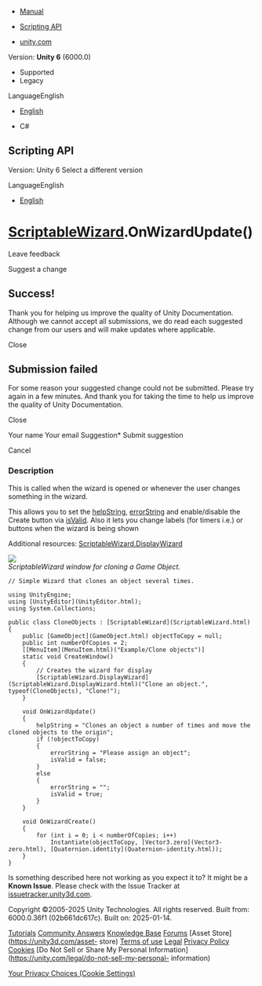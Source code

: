 [ ]()

  * [Manual](../Manual/index.html)
  * [Scripting API](../ScriptReference/index.html)

  * [unity.com](https://unity.com/)

Version: **Unity 6** (6000.0)

  * Supported
  * Legacy

LanguageEnglish

  * [English]()

  * C#

[ ](https://docs.unity3d.com)

## Scripting API

Version: Unity 6 Select a different version

LanguageEnglish

  * [English]()

#  [ScriptableWizard](ScriptableWizard.html).OnWizardUpdate()

Leave feedback

Suggest a change

## Success!

Thank you for helping us improve the quality of Unity Documentation. Although
we cannot accept all submissions, we do read each suggested change from our
users and will make updates where applicable.

Close

## Submission failed

For some reason your suggested change could not be submitted. Please <a>try
again</a> in a few minutes. And thank you for taking the time to help us
improve the quality of Unity Documentation.

Close

Your name Your email Suggestion* Submit suggestion

Cancel

[ ]()

### Description

This is called when the wizard is opened or whenever the user changes
something in the wizard.

This allows you to set the [helpString](ScriptableWizard-helpString.html),
[errorString](ScriptableWizard-errorString.html) and enable/disable the Create
button via [isValid](ScriptableWizard-isValid.html). Also it lets you change
labels (for timers i.e.) or buttons when the wizard is being shown  
  
Additional resources:
[ScriptableWizard.DisplayWizard](ScriptableWizard.DisplayWizard.html)  
  
![](../StaticFiles/ScriptRefImages/CloneObjects.png)  
_ScriptableWizard window for cloning a Game Object._

    
    
    // Simple Wizard that clones an object several times.  
      
    using UnityEngine;
    using [UnityEditor](UnityEditor.html);
    using System.Collections;  
      
    public class CloneObjects : [ScriptableWizard](ScriptableWizard.html)
    {
        public [GameObject](GameObject.html) objectToCopy = null;
        public int numberOfCopies = 2;
        [[MenuItem](MenuItem.html)("Example/Clone objects")]
        static void CreateWindow()
        {
            // Creates the wizard for display
            [ScriptableWizard.DisplayWizard](ScriptableWizard.DisplayWizard.html)("Clone an object.", typeof(CloneObjects), "Clone!");
        }  
      
        void OnWizardUpdate()
        {
            helpString = "Clones an object a number of times and move the cloned objects to the origin";
            if (!objectToCopy)
            {
                errorString = "Please assign an object";
                isValid = false;
            }
            else
            {
                errorString = "";
                isValid = true;
            }
        }  
      
        void OnWizardCreate()
        {
            for (int i = 0; i < numberOfCopies; i++)
                Instantiate(objectToCopy, [Vector3.zero](Vector3-zero.html), [Quaternion.identity](Quaternion-identity.html));
        }
    }
    

Is something described here not working as you expect it to? It might be a
**Known Issue**. Please check with the Issue Tracker at
[issuetracker.unity3d.com](https://issuetracker.unity3d.com).

Copyright ©2005-2025 Unity Technologies. All rights reserved. Built from:
6000.0.36f1 (02b661dc617c). Built on: 2025-01-14.

[Tutorials](https://unity3d.com/learn) [Community
Answers](https://answers.unity3d.com) [Knowledge
Base](https://support.unity3d.com/hc/en-us)
[Forums](https://forum.unity3d.com) [Asset Store](https://unity3d.com/asset-
store) [Terms of use](https://docs.unity3d.com/Manual/TermsOfUse.html)
[Legal](https://unity.com/legal) [Privacy
Policy](https://unity.com/legal/privacy-policy)
[Cookies](https://unity.com/legal/cookie-policy) [Do Not Sell or Share My
Personal Information](https://unity.com/legal/do-not-sell-my-personal-
information)

[Your Privacy Choices (Cookie Settings)](javascript:void\(0\);)

